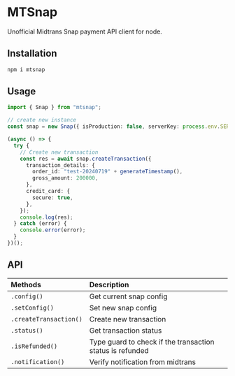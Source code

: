# MTSnap

Unofficial Midtrans Snap payment API client for node.

## Installation

```bash
npm i mtsnap
```

## Usage

```typescript
import { Snap } from "mtsnap";

// create new instance
const snap = new Snap({ isProduction: false, serverKey: process.env.SERVER_KEY });

(async () => {
  try {
    // Create new transaction
    const res = await snap.createTransaction({
      transaction_details: {
        order_id: "test-20240719" + generateTimestamp(),
        gross_amount: 200000,
      },
      credit_card: {
        secure: true,
      },
    });
    console.log(res);
  } catch (error) {
    console.error(error);
  }
})();
```

## API

| Methods                | Description                                               |
| :--------------------- | :-------------------------------------------------------- |
| `.config()`            | Get current snap config                                   |
| `.setConfig()`         | Set new snap config                                       |
| `.createTransaction()` | Create new transaction                                    |
| `.status()`            | Get transaction status                                    |
| `.isRefunded()`        | Type guard to check if the transaction status is refunded |
| `.notification()`      | Verify notification from midtrans                         |
